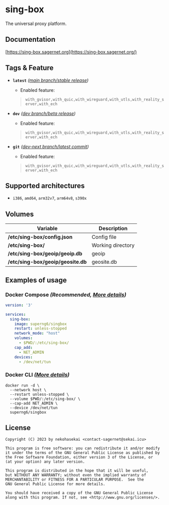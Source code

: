 # sing-box

The universal proxy platform.

## Documentation

[https://sing-box.sagernet.org](https://sing-box.sagernet.org/)



## Tags & Feature

- **`latest`** *([main branch/stable release](https://github.com/SagerNet/sing-box/tree/main))*

  - Enabled feature:

  > `with_gvisor,with_quic,with_wireguard,with_utls,with_reality_server,with_ech`

- **`dev`** *([dev branch/beta release](https://github.com/SagerNet/sing-box/tree/dev))*

  - Enabled feature:

  > `with_gvisor,with_quic,with_wireguard,with_utls,with_reality_server,with_ech`

- **`git`** *([dev-next branch/latest commit](https://github.com/SagerNet/sing-box/tree/dev-next))*

  - Enabled feature:

  > `with_gvisor,with_quic,with_wireguard,with_utls,with_reality_server,with_ech`



## Supported architectures

- `i386`, `amd64`, `arm32v7`, `arm64v8`, `s390x`



## Volumes

| Variable                      | Description       |
| ----------------------------- | ----------------- |
| **/etc/sing-box/config.json** | Config file       |
| **/etc/sing-box/**            | Working directory |
| **/etc/sing-box/geoip/geoip.db**       | geoip    |
| **/etc/sing-box/geoip/geosite.db**       | geosite.db    |

## Examples of usage

### Docker Compose *(Recommended, [More details](https://docs.docker.com/compose/features-uses/))*

```yaml
version: '3'

services:
  sing-box:
    image: superng6/singbox
    restart: unless-stopped
    network_mode: "host"
    volumes:
      - $PWD/:/etc/sing-box/
    cap_add:
      - NET_ADMIN
    devices:
      - /dev/net/tun
```

### Docker CLI *([More details](https://docs.docker.com/engine/reference/commandline/cli/))*

```console
docker run -d \
  --network host \
  --restart unless-stopped \
  --volume $PWD/:/etc/sing-box/ \
  --cap-add NET_ADMIN \
  --device /dev/net/tun
  superng6/singbox
```



## License

```
Copyright (C) 2023 by nekohasekai <contact-sagernet@sekai.icu>

This program is free software: you can redistribute it and/or modify
it under the terms of the GNU General Public License as published by
the Free Software Foundation, either version 3 of the License, or
(at your option) any later version.

This program is distributed in the hope that it will be useful,
but WITHOUT ANY WARRANTY; without even the implied warranty of
MERCHANTABILITY or FITNESS FOR A PARTICULAR PURPOSE.  See the
GNU General Public License for more details.

You should have received a copy of the GNU General Public License
along with this program. If not, see <http://www.gnu.org/licenses/>.
```

